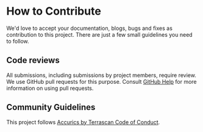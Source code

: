 # How to Contribute

We'd love to accept your documentation, blogs, bugs and fixes as contribution to this project. There are
just a few small guidelines you need to follow.

## Code reviews

All submissions, including submissions by project members, require review. We
use GitHub pull requests for this purpose. Consult
[GitHub Help](https://help.github.com/articles/about-pull-requests/) for more
information on using pull requests.

## Community Guidelines

This project follows
[Accurics by Terrascan Code of Conduct](https://github.com/accurics/terrascan/blob/master/code_of_conduct.md).